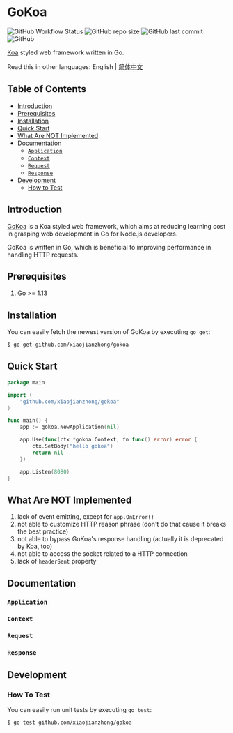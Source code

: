 # GoKoa

![GitHub Workflow Status](https://img.shields.io/github/workflow/status/xiaojianzhong/gokoa/Golang)
![GitHub repo size](https://img.shields.io/github/repo-size/xiaojianzhong/gokoa)
![GitHub last commit](https://img.shields.io/github/last-commit/xiaojianzhong/gokoa)
![GitHub](https://img.shields.io/github/license/xiaojianzhong/gokoa)

[Koa][koa] styled web framework written in Go.

Read this in other languages: English | [简体中文](./README_zh-CN.md)

## Table of Contents

- [Introduction](#introduction)
- [Prerequisites](#prerequisites)
- [Installation](#installation)
- [Quick Start](#quick-start)
- [What Are NOT Implemented](#what-are-not-implemented)
- [Documentation](#documentation)
  - [`Application`](#application)
  - [`Context`](#context)
  - [`Request`](#request)
  - [`Response`](#response)
- [Development](#development)
  - [How to Test](#how-to-test)

## <a name="introduction"></a> Introduction

[GoKoa](gokoa) is a Koa styled web framework, which aims at reducing learning cost in grasping web development in Go for Node.js developers.

GoKoa is written in Go, which is beneficial to improving performance in handling HTTP requests.

## <a name="prerequisites"></a> Prerequisites

1. [Go](go) >= 1.13

## <a name="installation"></a> Installation

You can easily fetch the newest version of GoKoa by executing `go get`:

```bash
$ go get github.com/xiaojianzhong/gokoa
```

## <a name="quick-start"></a> Quick Start

```go
package main

import (
	"github.com/xiaojianzhong/gokoa"
)

func main() {
	app := gokoa.NewApplication(nil)

	app.Use(func(ctx *gokoa.Context, fn func() error) error {
		ctx.SetBody("hello gokoa")
		return nil
	})

	app.Listen(8080)
}
```

## <a name="what-are-not-implemented"></a> What Are NOT Implemented

1. lack of event emitting, except for `app.OnError()`
2. not able to customize HTTP reason phrase (don't do that cause it breaks the best practice)
3. not able to bypass GoKoa's response handling (actually it is deprecated by Koa, too)
4. not able to access the socket related to a HTTP connection
5. lack of `headerSent` property

## <a name="documentation"></a> Documentation

### <a name="application"></a> `Application`

### <a name="context"></a> `Context`

### <a name="request"></a> `Request`

### <a name="response"></a> `Response`

## <a name="development"></a> Development

### <a name="how-to-test"></a> How To Test

You can easily run unit tests by executing `go test`:

```bash
$ go test github.com/xiaojianzhong/gokoa
```

[koa]: https://github.com/koajs/koa
[go]: https://golang.org/
[gokoa]: https://github.com/xiaojianzhong/gokoa
